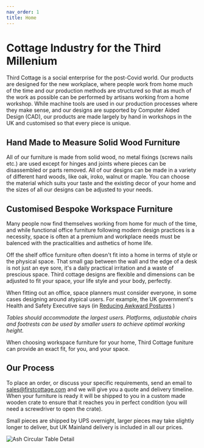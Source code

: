 ```yaml
---
nav_order: 1
title: Home
---
```

# Cottage Industry for the Third Millenium
Third Cottage is a social enterprise for the post-Covid world.
Our products are designed for the new workplace, where people work from home much of the time
and our production methods are structured so that as much of the work as possible can be
performed by artisans working from a home workshop.
While machine tools are used in our production processes where they make sense, 
and our designs are supported by Computer Aided Design (CAD),
our products are made largely by hand in workshops in the UK 
and customised so that every piece is unique.

## Hand Made to Measure Solid Wood Furniture
All of our furniture is made from solid wood, no metal fixings (screws nails etc.) are used
except for hinges and joints where pieces can be disassembled or parts removed. All of our
designs can be made in a variety of different hard woods, like oak, iroko, walnut or maple.
You can choose the material which suits your taste and the existing decor of your home and
the sizes of all our designs can be adjusted to your needs.

## Customised Bespoke Workspace Furniture
Many people now find themselves working from home for much of the time, and while functional
office furniture following modern design practices is a necessity, space is often at a 
premium and workplace needs must be balenced with the practicalities and asthetics of home life.

Off the shelf office furniture often doesn't fit into a home in terms of style or the physical space.
That small gap between the wall and the edge of a desk is not just an eye sore, it's a daily
practical irritation and a waste of prescious space. Third cottage designs are flexible and
dimensions can be adjusted to fit your space, your life style and your body, perfectly.

When fitting out an office, space planners must consider everyone, in some cases designing
around atypical users. For example, the UK government's Health and Safety Executive says
(in
[Reducing Awkward Postures](https://www.hse.gov.uk/msd/uld/art/posture.htm)
)

_Tables should accommodate the largest users.
Platforms, adjustable chairs and footrests can be used by smaller users to achieve optimal
working height._

When choosing workspace furniture for your home, Third Cottage funiture can provide an exact fit,
for you, and your space.

## Our Process
To place an order, or discuss your specific requirements, send an email to 
[sales@firstcottage.com](mailto:lsales@firstcottage.com)
and we will give you a quote and delivery timeline. When your furniture is ready it will be
shipped to you in a custom made wooden crate to ensure that it reaches you in perfect condition
(you will need a screwdriver to open the crate).

Small pieces are shipped by UPS overnight, larger pieces may take slightly longer to deliver,
but UK Mainland delivery is included in all our prices.

![Ash Circular Table Detail](/assets/images/Ash/VO9O0323.jpeg "Ash Circular Table Detail")
